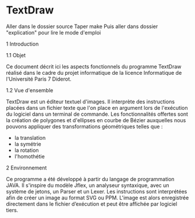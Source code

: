 # TextDraw


Aller dans le dossier source
Taper make
Puis aller dans dossier "explication" pour lire le mode d'emploi

1 Introduction

1.1 Objet

Ce document décrit ici les aspects fonctionnels du programme TextDraw réalisé
dans le cadre du projet informatique de la licence Informatique de l'Université
Paris 7 Diderot.

1.2 Vue d'ensemble

TextDraw est un éditeur textuel d'images. Il interprète des instructions placées
dans un fichier texte que l'on place en argument lors de l'exécution du logiciel
dans un terminal de commande.
Les fonctionnalités offertes sont la création de polygones et d'ellipses en courbe
de Bézier auxquelles nous pouvons appliquer des transformations géométriques
telles que :
- la translation
- la symétrie
- la rotation
- l'homothétie


2 Environnement

Ce programme a été développé à partir du langage de programmation JAVA.
Il s'inspire du modèle Jflex, un analyseur syntaxique, avec un système de jetons,
un Parser et un Lexer.
Les instructions sont interprétées afin de créer un image au format SVG ou PPM.
L'image est alors enregistrée directement dans le fichier d’exécution et peut être
affichée par logiciel tiers.
